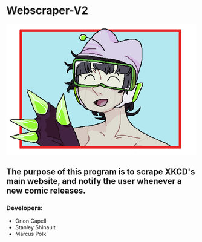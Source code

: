 # Webscraper-V2

![Scraper girl](/mascot_frame.png)

## The purpose of this program is to scrape XKCD's main website, and notify the user whenever a new comic releases.

### Developers:

- Orion Capell
- Stanley Shinault
- Marcus Polk
